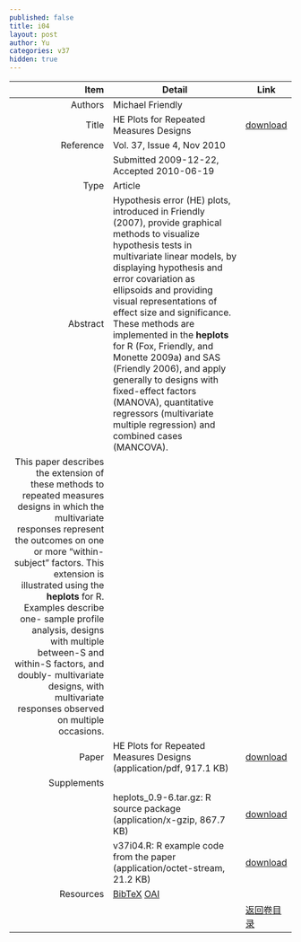 ```yaml
---
published: false
title: i04
layout: post
author: Yu
categories: v37
hidden: true
---
```


| Item | Detail | Link |
|---:|---|---|
| Authors | Michael Friendly| |
| Title |HE Plots for Repeated Measures Designs | [download](http://www.jstatsoft.org/v37/i04/paper) |
| Reference |Vol. 37, Issue 4, Nov 2010 | |
| | Submitted 2009-12-22, Accepted 2010-06-19| | 
| Type | Article| |
| Abstract | Hypothesis error (HE) plots, introduced in Friendly (2007), provide graphical methods to visualize hypothesis tests in multivariate linear models, by displaying hypothesis and error covariation as ellipsoids and providing visual representations of effect size and significance. These methods are implemented in the <b>heplots</b> for R (Fox, Friendly, and Monette 2009a) and SAS (Friendly 2006), and apply generally to designs with fixed-effect factors (MANOVA), quantitative regressors (multivariate multiple regression) and combined cases (MANCOVA).| |
 This paper describes the extension of these methods to repeated measures designs in which the multivariate responses represent the outcomes on one or more “within-subject” factors. This extension is illustrated using the <b>heplots</b> for R. Examples describe one- sample profile analysis, designs with multiple between-S and within-S factors, and doubly- multivariate designs, with multivariate responses observed on multiple occasions.| |
| Paper | HE Plots for Repeated Measures Designs  (application/pdf, 917.1 KB)| [download](http://www.jstatsoft.org/v37/i04/paper) |
| Supplements | | |
| |heplots_0.9-6.tar.gz: R source package  (application/x-gzip, 867.7 KB)|  [download](http://www.jstatsoft.org/v37/i04/supp/1) |
| |v37i04.R: R example code from the paper  (application/octet-stream, 21.2 KB)|  [download](http://www.jstatsoft.org/v37/i04/supp/2) |
| Resources | [BibTeX](http://www.jstatsoft.org/v37/i04/bibtex) [OAI](http://www.jstatsoft.org/oai?verb=GetRecord&identifier=oai.jstatsoft/v37/i04&prefix=oai_dc)| |
| |  | [返回卷目录]({{site.baseurl}}/volume/v37.html) |